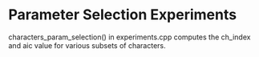 # Parameter Selection Experiments

characters_param_selection() in experiments.cpp computes the ch_index and aic value for various subsets of characters.